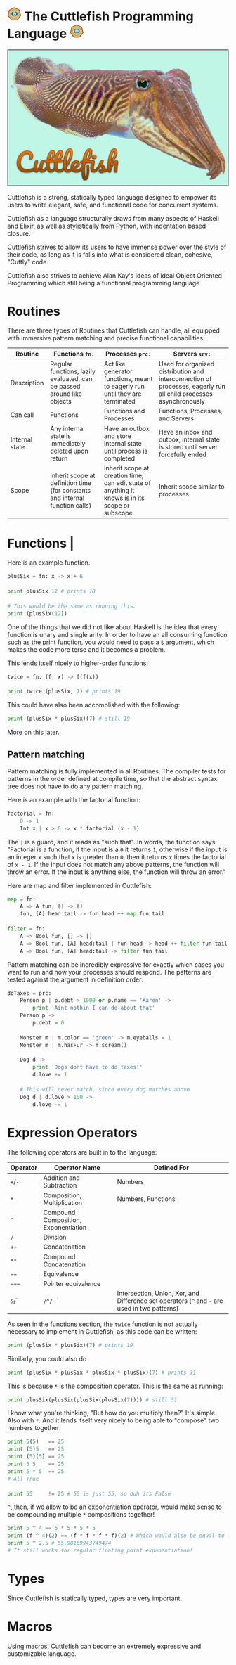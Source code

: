 # ![logo](etc/logo.png "Look at how cool this language is!") The Cuttlefish Programming Language ![logo](etc/logo.png "Look at how cool this language is!")

![cuttlefish](etc/cuttlefish.png "Cuttlefish!")

Cuttlefish is a strong, statically typed language designed to empower its users to write elegant, safe, and functional code for concurrent systems.

Cuttlefish as a language structurally draws from many aspects of Haskell and Elixir, as well as stylistically from Python, with indentation based closure.

Cuttlefish strives to allow its users to have immense power over the style of their code, as long as it is falls into what is considered clean, cohesive, "Cuttly" code.

Cuttlefish also strives to achieve Alan Kay's ideas of ideal Object Oriented Programming which still being a functional programming language

# Routines

There are three types of Routines that Cuttlefish can handle, all equipped with immersive pattern matching and precise functional capabilities.

| Routine        | Functions `fn:`                                                              | Processes `prc:`                                                                                | Servers `srv:`                                                                                                   |
| -------------- | ---------------------------------------------------------------------------- | ----------------------------------------------------------------------------------------------- | ---------------------------------------------------------------------------------------------------------------- |
| Description    | Regular functions, lazily evaluated, can be passed around like objects       | Act like generator functions, meant to eagerly run until they are terminated                    | Used for organized distribution and interconnection of processes, eagerly run all child processes asynchronously |
| Can call       | Functions                                                                    | Functions and Processes                                                                         | Functions, Processes, and Servers                                                                                |
| Internal state | Any internal state is immediately deleted upon return                        | Have an outbox and store internal state until process is completed                              | Have an inbox and outbox, internal state is stored until server forcefully ended                                 |
| Scope          | Inherit scope at definition time (for constants and internal function calls) | Inherit scope at creation time, can edit state of anything it knows is in its scope or subscope | Inherit scope similar to processes                                                                               |

# Functions |

Here is an example function.

```py
plusSix = fn: x -> x + 6

print plusSix 12 # prints 18

# This would be the same as running this.
print (plusSix(12))
```

One of the things that we did not like about Haskell is the idea that every function is unary and single arity. In order to have an all consuming function such as the print function, you would need to pass a `$` argument, which makes the code more terse and it becomes a problem.

This lends itself nicely to higher-order functions:

```py
twice = fn: (f, x) -> f(f(x))

print twice (plusSix, 7) # prints 19
```

This could have also been accomplished with the following:

```py
print (plusSix * plusSix)(7) # still 19
```

More on this later.

## Pattern matching

Pattern matching is fully implemented in all Routines. The compiler tests for patterns in the order defined at compile time, so that the abstract syntax tree does not have to do any pattern matching.

Here is an example with the factorial function:

```py
factorial = fn:
    0 -> 1
    Int x | x > 0 -> x * factorial (x - 1)
```

The `|` is a guard, and it reads as "such that". In words, the function says:
"Factorial is a function, if the input is a `0` it returns `1`, otherwise if the input is an integer `x` such that `x` is greater than `0`, then it returns `x` times the factorial of `x - 1`. If the input does not match any above patterns, the function will throw an error. If the input is anything else, the function will throw an error."

Here are map and filter implemented in Cuttlefish:

```py
map = fn:
    A => A fun, [] -> []
    fun, [A] head:tail -> fun head ++ map fun tail

filter = fn:
    A => Bool fun, [] -> []
    A => Bool fun, [A] head:tail | fun head -> head ++ filter fun tail
    A => Bool fun, [A] head:tail -> filter fun tail
```

Pattern matching can be incredibly expressive for exactly which cases you want to run and how your processes should respond. The patterns are tested against the argument in definition order:

```py
doTaxes = prc:
    Person p | p.debt > 1000 or p.name == 'Karen' ->
        print 'Aint nothin I can do about that'
    Person p ->
        p.debt = 0

    Monster m | m.color == 'green' -> m.eyeballs = 1
    Monster m | m.hasFur -> m.scream()

    Dog d ->
        print 'Dogs dont have to do taxes!'
        d.love += 1

    # This will never match, since every dog matches above
    Dog d | d.love > 100 ->
        d.love -= 1
```

# Expression Operators

The following operators are built in to the language:

| Operator        | Operator Name                                                                                 | Defined For        |
| --------------- | --------------------------------------------------------------------------------------------- | ------------------ |
| `+`/`-`         | Addition and Subtraction                                                                      | Numbers            |
| `*`             | Composition, Multiplication                                                                   | Numbers, Functions |
| `^`             | Compound Composition, Exponentiation                                                          |                    |
| `/`             | Division                                                                                      |                    |
| `++`            | Concatenation                                                                                 |                    |
| `**`            | Compound Concatenation                                                                        |                    |
| `==`            | Equivalence                                                                                   |                    |
| `===`           | Pointer equivalence                                                                           |                    |
| `&`/`|`/`^`/`-` | Intersection, Union, Xor, and Difference set operators (`^` and `-` are used in two patterns) |                    |

As seen in the functions section, the `twice` function is not actually necessary to implement in Cuttlefish, as this code can be written:

```py
print (plusSix * plusSix)(7) # prints 19
```

Similarly, you could also do

```py
print (plusSix * plusSix * plusSix * plusSix)(7) # prints 31
```

This is because `*` is the composition operator. This is the same as running:

```py
print plusSix(plusSix(plusSix(plusSix(7)))) # still 31
```

I know what you're thinking, "But how do you multiply then?"
It's simple. Also with `*`. And it lends itself very nicely to being able to "compose" two numbers together:

```py
print 5(5)   == 25
print (5)5   == 25
print (5)(5) == 25
print 5 5    == 25
print 5 * 5  == 25
# All True

print 55     != 25 # 55 is just 55, so duh its False
```

`^`, then, if we allow to be an exponentiation operator, would make sense to be compounding multiple `*` compositions together!

```py
print 5 ^ 4 == 5 * 5 * 5 * 5
print (f ^ 4)(2) == (f * f * f * f)(2) # Which would also be equal to f(f(f(f(2))))
print 5 ^ 2.5 # 55.90169943749474
# It still works for regular floating point exponentiation!
```

# Types

Since Cuttlefish is statically typed, types are very important.

# Macros

Using macros, Cuttlefish can become an extremely expressive and customizable language.

```

```

